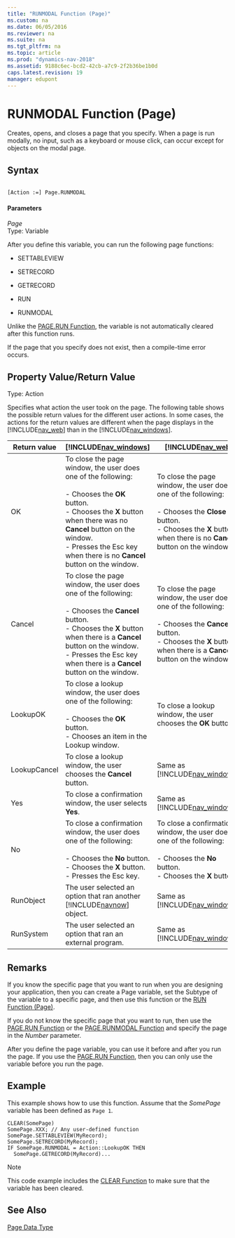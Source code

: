 ```yaml
---
title: "RUNMODAL Function (Page)"
ms.custom: na
ms.date: 06/05/2016
ms.reviewer: na
ms.suite: na
ms.tgt_pltfrm: na
ms.topic: article
ms.prod: "dynamics-nav-2018"
ms.assetid: 9188c6ec-bcd2-42cb-a7c9-2f2b36be1b0d
caps.latest.revision: 19
manager: edupont
---
```

# RUNMODAL Function (Page)
Creates, opens, and closes a page that you specify. When a page is run modally, no input, such as a keyboard or mouse click, can occur except for objects on the modal page.  
  
## Syntax  
  
```  
  
[Action :=] Page.RUNMODAL  
```  
  
#### Parameters  
 *Page*  
 Type: Variable  
  
 After you define this variable, you can run the following page functions:  
  
-   SETTABLEVIEW  
  
-   SETRECORD  
  
-   GETRECORD  
  
-   RUN  
  
-   RUNMODAL  
  
 Unlike the [PAGE.RUN Function](PAGE-RUN-Function.md), the variable is not automatically cleared after this function runs.  
  
 If the page that you specify does not exist, then a compile-time error occurs.  
  
## Property Value/Return Value  
 Type: Action  
  
 Specifies what action the user took on the page. The following table shows the possible return values for the different user actions. In some cases, the actions for the return values are different when the page displays in the [!INCLUDE[nav_web](includes/nav_web_md.md)] than in the [!INCLUDE[nav_windows](includes/nav_windows_md.md)].  
  
|Return value|[!INCLUDE[nav_windows](includes/nav_windows_md.md)]|[!INCLUDE[nav_web](includes/nav_web_md.md)]|  
|------------------|-------------------------------|---------------------------|  
|OK|To close the page window, the user does one of the following:<br /><br /> -   Chooses the **OK** button.<br />-   Chooses the **X** button when there was no **Cancel** button on the window.<br />-   Presses the Esc key when there is no **Cancel** button on the window.|To close the page window, the user does one of the following:<br /><br /> -   Chooses the **Close** button.<br />-   Chooses the **X** button when there is no **Cancel** button on the window.|  
|Cancel|To close the page window, the user does one of the following:<br /><br /> -   Chooses the **Cancel** button.<br />-   Chooses the **X** button when there is a **Cancel** button on the window.<br />-   Presses the Esc key when there is a **Cancel** button on the window.|To close the page window, the user does one of the following:<br /><br /> -   Chooses the **Cancel** button.<br />-   Chooses the **X** button when there is a **Cancel** button on the window.|  
|LookupOK|To close a lookup window, the user does one of the following:<br /><br /> -   Chooses the **OK** button.<br />-   Chooses an item in the Lookup window.|To close a lookup window, the user chooses the **OK** button.|  
|LookupCancel|To close a lookup window, the user chooses the **Cancel** button.|Same as [!INCLUDE[nav_windows](includes/nav_windows_md.md)].|  
|Yes|To close a confirmation window, the user selects **Yes**.|Same as [!INCLUDE[nav_windows](includes/nav_windows_md.md)].|  
|No|To close a confirmation window, the user does one of the following:<br /><br /> -   Chooses the **No** button.<br />-   Chooses the **X** button.<br />-   Presses the Esc key.|To close a confirmation window, the user does one of the following:<br /><br /> -   Chooses the **No** button.<br />-   Chooses the **X** button.|  
|RunObject|The user selected an option that ran another [!INCLUDE[navnow](includes/navnow_md.md)] object.|Same as [!INCLUDE[nav_windows](includes/nav_windows_md.md)].|  
|RunSystem|The user selected an option that ran an external program.|Same as [!INCLUDE[nav_windows](includes/nav_windows_md.md)].|  
  
## Remarks  
 If you know the specific page that you want to run when you are designing your application, then you can create a Page variable, set the Subtype of the variable to a specific page, and then use this function or the [RUN Function \(Page\)](RUN-Function--Page-.md).  
  
 If you do not know the specific page that you want to run, then use the [PAGE.RUN Function](PAGE-RUN-Function.md) or the [PAGE.RUNMODAL Function](PAGE-RUNMODAL-Function.md) and specify the page in the *Number* parameter.  
  
 After you define the page variable, you can use it before and after you run the page. If you use the [PAGE.RUN Function](PAGE-RUN-Function.md), then you can only use the variable before you run the page.  
  
## Example  
 This example shows how to use this function. Assume that the *SomePage* variable has been defined as `Page 1`.  
  
```  
CLEAR(SomePage)  
SomePage.XXX; // Any user-defined function  
SomePage.SETTABLEVIEW(MyRecord);  
SomePage.SETRECORD(MyRecord);  
IF SomePage.RUNMODAL = Action::LookupOK THEN  
  SomePage.GETRECORD(MyRecord)...  
```  
  
> [!NOTE]  
>  This code example includes the [CLEAR Function](CLEAR-Function.md) to make sure that the variable has been cleared.  
  
## See Also  
 [Page Data Type](Page-Data-Type.md)